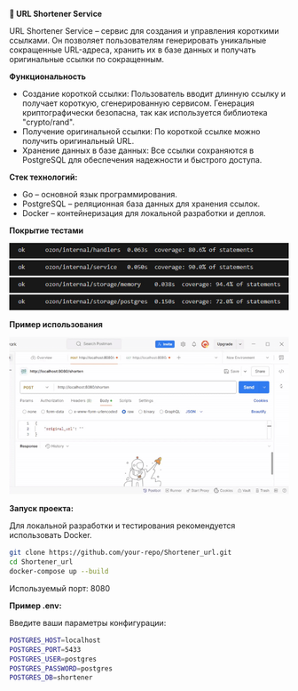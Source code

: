 **🔗 URL Shortener Service**

URL Shortener Service – сервис для создания и управления короткими ссылками. Он позволяет пользователям генерировать уникальные сокращенные URL-адреса, хранить их в базе данных и получать оригинальные ссылки по сокращенным.

**Функциональность**
- Создание короткой ссылки: Пользователь вводит длинную ссылку и получает короткую, сгенерированную сервисом. Генерация криптографически безопасна, так как используется библиотека "crypto/rand".
- Получение оригинальной ссылки: По короткой ссылке можно получить оригинальный URL.
- Хранение данных в базе данных: Все ссылки сохраняются в PostgreSQL для обеспечения надежности и быстрого доступа.

**Стек технологий:**
- Go – основной язык программирования.
- PostgreSQL – реляционная база данных для хранения ссылок.
- Docker – контейнеризация для локальной разработки и деплоя.

**Покрытие тестами**

![handlers](./img/handlers_test_coverage.jpg)
![service](./img/service_test_coverage.jpg)
![Memory storage](./img/memory_test_coverage.jpg)
![Postgres storage](./img/postgres_test_coverage.jpg)


**Пример использования**

![Укорачиватель ссылок](./img/shortener_url.gif)

**Запуск проекта:**

Для локальной разработки и тестирования рекомендуется использовать Docker.  
```bash
git clone https://github.com/your-repo/Shortener_url.git
cd Shortener_url
docker-compose up --build
```  
Используемый порт: 8080

**Пример .env:**

Введите ваши параметры конфигурации:
```bash
POSTGRES_HOST=localhost
POSTGRES_PORT=5433
POSTGRES_USER=postgres
POSTGRES_PASSWORD=postgres
POSTGRES_DB=shortener
```